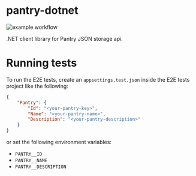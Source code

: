 # pantry-dotnet
![example workflow](https://github.com/antoniovalentini/pantry-dotnet/actions/workflows/dotnet.yml/badge.svg)

.NET client library for Pantry JSON storage api.

# Running tests
To run the E2E tests, create an `appsettings.test.json` inside the E2E tests project like the following:
```JSON
{
    "Pantry": {
        "Id": "<your-pantry-key>",
        "Name": "<your-pantry-name>",
        "Description": "<your-pantry-description>"
    }
}
```
or set the following environment variables:
- `PANTRY__ID`
- `PANTRY__NAME`
- `PANTRY__DESCRIPTION`
